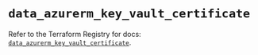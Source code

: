 # `data_azurerm_key_vault_certificate`

Refer to the Terraform Registry for docs: [`data_azurerm_key_vault_certificate`](https://registry.terraform.io/providers/hashicorp/azurerm/3.95.0/docs/data-sources/key_vault_certificate).
